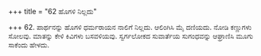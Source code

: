 +++
title = "62 ಹೊಗಳಿ ನಿಲ್ಲದು"

+++
62. ಪಾರ್ಥನನ್ನು ಹೊಗಳಿ ಧರ್ಮರಾಯನ ನಾಲಿಗೆ ನಿಲ್ಲದು. ಆಲಿಂಗಿಸಿ ಮೈ ದಣಿಯದು. ನೋಡಿ ಕಣ್ಣುಗಳು ಸೋಲವು. ಮಾತನ್ನು ಕೇಳಿ ಕಿವಿಗಳು ಬಸವಳಿಯವು. ಸ್ವರ್ಗಲೋಕದ ಸುವಾರ್ತೆಯ ಸುಗಂಧವನ್ನು ಆಘ್ರಾಣಿಸಿ ಮೂಗು ಸಾಕೆಂದು ಹೇಳದು.